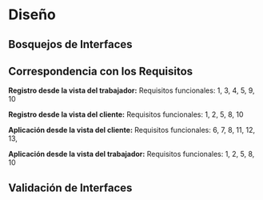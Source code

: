 
<h1>Diseño</h1>


## Bosquejos de Interfaces 
## Correspondencia con los Requisitos 

**Registro desde la vista del trabajador:** Requisitos funcionales: 1, 3, 4, 5, 9, 10

**Registro desde la vista del cliente:** Requisitos funcionales: 1, 2, 5, 8, 10

**Aplicación desde la vista del cliente:** Requisitos funcionales: 6, 7, 8, 11, 12, 13,

**Aplicación desde la vista del trabajador:** Requisitos funcionales: 1, 2, 5, 8, 10
##
## Validación de Interfaces

<!--stackedit_data:
eyJoaXN0b3J5IjpbLTEzNjU2ODI0ODUsLTExNDgzMzYxNDksOD
UwMDc0MjMwLC0xODMwNjMyMTY0XX0=
-->